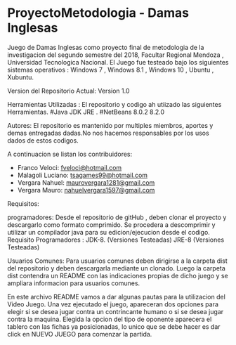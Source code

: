 # ProyectoMetodologia - Damas Inglesas
Juego de Damas Inglesas como proyecto final de metodologia de la investigacion del segundo semestre del 2018, Facultar Regional Mendoza , Universidad Tecnologica Nacional. El Juego fue testeado bajo los siguientes sistemas operativos : Windows 7 , Windows 8.1 , Windows 10 , Ubuntu ,  Xubuntu.

Version del Repositorio Actual: Version 1.0

Herramientas Utilizadas : El repositorio y codigo ah utiizado las siguientes Herramientas.
                          #Java JDK JRE . 
                          #NetBeans 8.0.2  8.2.0
                           
Autores: El repositorio es mantenido por multiples miembros, aportes y demas entregadas dadas.No nos hacemos responsables por los usos dados de estos codigos.

A continuacion se listan los contribuidores:
  * Franco Veloci: fveloci@hotmail.com  
  * Malagoli Luciano:  tsagames99@hotmail.com
  * Vergara Nahuel:  maurovergara1281@gmail.com
  * Vergara Mauro: nahuelvergara1597@gmail.com

Requisitos:

programadores: Desde el repositorio de gitHub , deben clonar el proyecto y descargarlo como formato comprimido. Se procedera a descomprimir y utilizar un compilador java para su edicion/ejecucion desde el codigo. 
  Requisito Programadores : JDK-8. (Versiones Testeadas)
                            JRE-8  (Versiones Testeadas)
        

Usuarios Comunes: Para usuarios comunes deben dirigirse a la carpeta dist del repositorio y deben descargarla mediante un clonado. Luego la carpeta dist contendra un README con las indicaciones propias de dicho juego y se ampliara informacion para usuarios comunes.

En este archivo README vamos a dar algunas pautas para la utilizacion del Video Juego.
Una vez ejecutado el juego, apareceran dos opciones para elegir si se desea jugar contra un contrincante humano o si se desea jugar contra la maquina. Elegida la opcion del tipo de oponente aparecera el tablero con las fichas ya posicionadas, lo unico que se debe hacer es dar click en NUEVO JUEGO para comenzar la partida. 
